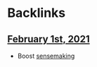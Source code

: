 
# Backlinks
## [February 1st, 2021](<February 1st, 2021.md>)
- Boost [sensemaking](<sensemaking.md>)

